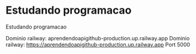 # Estudando programacao
Estudando programacao

Dominio railway: aprendendoapigithub-production.up.railway.app
Dominio railway: https://aprendendoapigithub-production.up.railway.app
Port 5000

